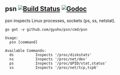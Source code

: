 ## psn [![Build Status](https://img.shields.io/travis/gyuho/psn.svg?style=flat-square)](https://travis-ci.org/gyuho/psn) [![Godoc](http://img.shields.io/badge/go-documentation-blue.svg?style=flat-square)](https://godoc.org/github.com/gyuho/psn)

psn inspects Linux processes, sockets (ps, ss, netstat).

```
go get -v github.com/gyuho/psn/cmd/psn
```

```
Usage:
  psn [command]

Available Commands:
  ds          Inspects '/proc/diskstats'
  ns          Inspects '/proc/net/dev'
  ps          Inspects '/proc/$PID/stat,status'
  ss          Inspects '/proc/net/tcp,tcp6'
```

